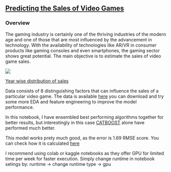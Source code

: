 ## [Predicting the Sales of Video Games](https://github.com/PraharshaK/video-game-sales/blob/master/README.md)

### Overview

The gaming industry is certainly one of the thriving industries of the modern age and one of those that are most influenced by the advancement in technology. With the availability of technologies like AR/VR in consumer products like gaming consoles and even smartphones, the gaming sector shows great potential. 
The main objective is to estimate the sales of video game sales.


![](https://github.com/PraharshaK/video-game-sales/blob/master/publisher%20sales.JPG)

[Year wise distribution of sales](https://github.com/PraharshaK/video-game-sales/blob/master/year%20wise%20sales%20distribution.JPG)


Data consists of 8 distinguishing factors that can influence the sales of a particular video game. The data is available [here](https://www.kaggle.com/kpraharsha/sdgfasd) you can download and try some more EDA and feature engineering to improve the model performance.


In this notebook, I have ensembled best performing algorithms together for better results, but interestingly in this case [CATBOOST](https://catboost.ai/docs/concepts/about.html) alone have performed much better.


This model works prety much good, as the error is 1.69 RMSE score. You can check how it is calculated [here](https://www.statisticshowto.com/probability-and-statistics/regression-analysis/rmse-root-mean-square-error/)

I recommend using colab or kaggle notebooks as they offer GPU for limited time per week for faster execution.
Simply change runtime in notebook setings by: runtime -> change runtime type -> gpu

